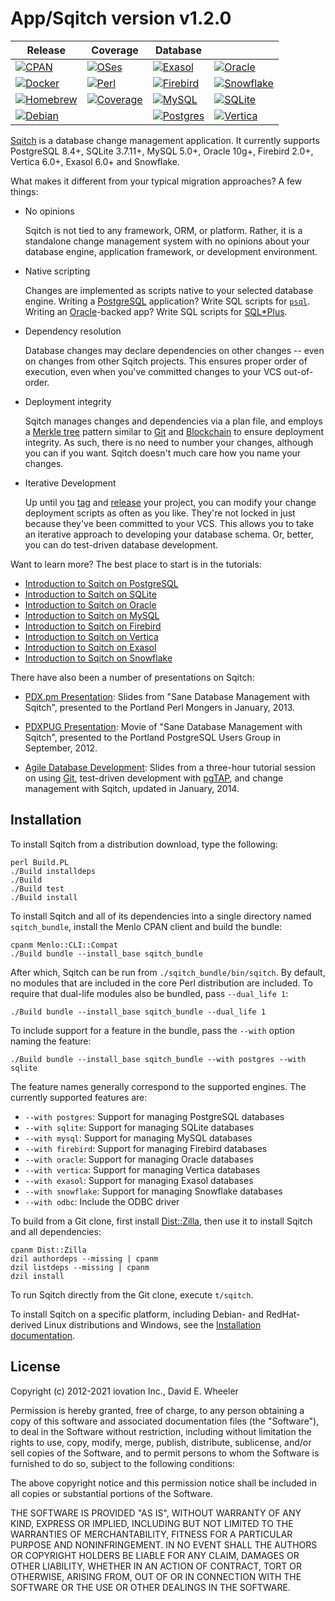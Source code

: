 App/Sqitch version v1.2.0
=========================

| Release           | Coverage          | Database                             ||
|-------------------|-------------------|-------------------|-------------------|
| [![CPAN]][📚]     | [![OSes]][💿]     | [![Exasol]][☀️]    | [![Oracle]][🔮]   |
| [![Docker]][🐳]   | [![Perl]][🧅]     | [![Firebird]][🔥] | [![Snowflake]][❄️] |
| [![Homebrew]][🍺] | [![Coverage]][📈] | [![MySQL]][🐬]    | [![SQLite]][💡]   |
| [![Debian]][🍥]   |                   | [![Postgres]][🐘] | [![Vertica]][🔺]  |

[Sqitch] is a database change management application. It currently supports
PostgreSQL 8.4+, SQLite 3.7.11+, MySQL 5.0+, Oracle 10g+, Firebird 2.0+, Vertica
6.0+, Exasol 6.0+ and Snowflake.

What makes it different from your typical migration approaches? A few things:

*   No opinions

    Sqitch is not tied to any framework, ORM, or platform. Rather, it is a
    standalone change management system with no opinions about your database
    engine, application framework, or development environment.

*   Native scripting

    Changes are implemented as scripts native to your selected database engine.
    Writing a [PostgreSQL] application? Write SQL scripts for [`psql`]. Writing
    an [Oracle]-backed app? Write SQL scripts for [SQL\*Plus].

*   Dependency resolution

    Database changes may declare dependencies on other changes -- even on
    changes from other Sqitch projects. This ensures proper order of
    execution, even when you've committed changes to your VCS out-of-order.

*   Deployment integrity

    Sqitch manages changes and dependencies via a plan file, and employs a
    [Merkle tree] pattern similar to [Git][gitmerkle] and [Blockchain] to ensure
    deployment integrity. As such, there is no need to number your changes,
    although you can if you want. Sqitch doesn't much care how you name your
    changes.

*   Iterative Development

    Up until you [tag] and [release] your project, you can modify your change
    deployment scripts as often as you like. They're not locked in just because
    they've been committed to your VCS. This allows you to take an iterative
    approach to developing your database schema. Or, better, you can do
    test-driven database development.

Want to learn more? The best place to start is in the tutorials:

*   [Introduction to Sqitch on PostgreSQL](lib/sqitchtutorial.pod)
*   [Introduction to Sqitch on SQLite](lib/sqitchtutorial-sqlite.pod)
*   [Introduction to Sqitch on Oracle](lib/sqitchtutorial-oracle.pod)
*   [Introduction to Sqitch on MySQL](lib/sqitchtutorial-mysql.pod)
*   [Introduction to Sqitch on Firebird](lib/sqitchtutorial-firebird.pod)
*   [Introduction to Sqitch on Vertica](lib/sqitchtutorial-vertica.pod)
*   [Introduction to Sqitch on Exasol](lib/sqitchtutorial-exasol.pod)
*   [Introduction to Sqitch on Snowflake](lib/sqitchtutorial-snowflake.pod)

There have also been a number of presentations on Sqitch:

* [PDX.pm Presentation]: Slides from "Sane Database Management with Sqitch",
  presented to the Portland Perl Mongers in January, 2013.

* [PDXPUG Presentation]: Movie of "Sane Database Management with Sqitch",
  presented to the Portland PostgreSQL Users Group in September, 2012.

* [Agile Database Development]: Slides from a three-hour tutorial session on
  using [Git], test-driven development with [pgTAP], and change management with
  Sqitch, updated in January, 2014.

Installation
------------

To install Sqitch from a distribution download, type the following:

    perl Build.PL
    ./Build installdeps
    ./Build
    ./Build test
    ./Build install

To install Sqitch and all of its dependencies into a single directory named
`sqitch_bundle`, install the Menlo CPAN client and build the bundle:

    cpanm Menlo::CLI::Compat
    ./Build bundle --install_base sqitch_bundle

After which, Sqitch can be run from `./sqitch_bundle/bin/sqitch`. By default,
no modules that are included in the core Perl distribution are included. To
require that dual-life modules also be bundled, pass `--dual_life 1`:

    ./Build bundle --install_base sqitch_bundle --dual_life 1

To include support for a feature in the bundle, pass the `--with` option
naming the feature:

    ./Build bundle --install_base sqitch_bundle --with postgres --with sqlite

The feature names generally correspond to the supported engines. The currently
supported features are:

*   `--with postgres`:  Support for managing PostgreSQL databases
*   `--with sqlite`:    Support for managing SQLite databases
*   `--with mysql`:     Support for managing MySQL databases
*   `--with firebird`:  Support for managing Firebird databases
*   `--with oracle`:    Support for managing Oracle databases
*   `--with vertica`:   Support for managing Vertica databases
*   `--with exasol`:    Support for managing Exasol databases
*   `--with snowflake`: Support for managing Snowflake databases
*   `--with odbc`:      Include the ODBC driver

To build from a Git clone, first install [Dist::Zilla], then use it to install
Sqitch and all dependencies:

    cpanm Dist::Zilla
    dzil authordeps --missing | cpanm
    dzil listdeps --missing | cpanm
    dzil install

To run Sqitch directly from the Git clone, execute `t/sqitch`.

To install Sqitch on a specific platform, including Debian- and RedHat-derived
Linux distributions and Windows, see the [Installation documentation].

License
-------

Copyright (c) 2012-2021 iovation Inc., David E. Wheeler

Permission is hereby granted, free of charge, to any person obtaining a copy
of this software and associated documentation files (the "Software"), to deal
in the Software without restriction, including without limitation the rights
to use, copy, modify, merge, publish, distribute, sublicense, and/or sell
copies of the Software, and to permit persons to whom the Software is
furnished to do so, subject to the following conditions:

The above copyright notice and this permission notice shall be included in all
copies or substantial portions of the Software.

THE SOFTWARE IS PROVIDED "AS IS", WITHOUT WARRANTY OF ANY KIND, EXPRESS OR
IMPLIED, INCLUDING BUT NOT LIMITED TO THE WARRANTIES OF MERCHANTABILITY,
FITNESS FOR A PARTICULAR PURPOSE AND NONINFRINGEMENT. IN NO EVENT SHALL THE
AUTHORS OR COPYRIGHT HOLDERS BE LIABLE FOR ANY CLAIM, DAMAGES OR OTHER
LIABILITY, WHETHER IN AN ACTION OF CONTRACT, TORT OR OTHERWISE, ARISING FROM,
OUT OF OR IN CONNECTION WITH THE SOFTWARE OR THE USE OR OTHER DEALINGS IN THE
SOFTWARE.

  [CPAN]:      https://img.shields.io/cpan/v/App-Sqitch?label=%F0%9F%93%9A%20CPAN
  [📚]:        https://metacpan.org/dist/App-Sqitch "Latest version on CPAN"
  [OSes]:      https://github.com/sqitchers/sqitch/actions/workflows/os.yml/badge.svg?branch=develop
  [💿]:        https://github.com/sqitchers/sqitch/actions/workflows/os.yml "Tested on Linux, macOS, and Windows"
  [Exasol]:    https://github.com/sqitchers/sqitch/actions/workflows/exasol.yml/badge.svg?branch=develop
  [☀️]:         https://github.com/sqitchers/sqitch/actions/workflows/exasol.yml "Tested with Exasol 7.0–7.1"
  [Oracle]:    https://github.com/sqitchers/sqitch/actions/workflows/oracle.yml/badge.svg?branch=develop
  [🔮]:        https://github.com/sqitchers/sqitch/actions/workflows/oracle.yml "Tested with Oracle 11, 18, and 21"
  [Docker]:    https://img.shields.io/docker/v/sqitch/sqitch?label=%F0%9F%90%B3%20Docker&sort=semver
  [🐳]:        https://hub.docker.com/r/sqitch/sqitch "Latest version on Docker Hub"
  [Perl]:      https://github.com/sqitchers/sqitch/actions/workflows/perl.yml/badge.svg?branch=develop
  [🧅]:        https://github.com/sqitchers/sqitch/actions/workflows/perl.yml "Tested with Perl 5.12–5.34"
  [Firebird]:  https://github.com/sqitchers/sqitch/actions/workflows/firebird.yml/badge.svg?branch=develop
  [🔥]:        https://github.com/sqitchers/sqitch/actions/workflows/firebird.yml "Tested with Firebird 2.5, 3, and 4"
  [Snowflake]: https://github.com/sqitchers/sqitch/actions/workflows/snowflake.yml/badge.svg?branch=develop
  [❄️]:         https://github.com/sqitchers/sqitch/actions/workflows/snowflake.yml "Tested with Snowflake"
  [Homebrew]:  https://img.shields.io/github/v/tag/sqitchers/homebrew-sqitch?label=%F0%9F%8D%BA%20Homebrew&sort=semver
  [🍺]:        https://github.com/sqitchers/homebrew-sqitch#readme "Latest Homebrew Tap version"
  [Coverage]:  https://img.shields.io/coveralls/github/sqitchers/sqitch/develop?label=%F0%9F%93%88%20Coverage
  [📈]:        https://coveralls.io/r/sqitchers/sqitch "Test Coverage"
  [MySQL]:     https://github.com/sqitchers/sqitch/actions/workflows/mysql.yml/badge.svg?branch=develop
  [🐬]:        https://github.com/sqitchers/sqitch/actions/workflows/mysql.yml "Tested with MySQL 5.5–8 and MariaDB 10.0–10.6"
  [SQLite]:    https://github.com/sqitchers/sqitch/actions/workflows/sqlite.yml/badge.svg?branch=develop
  [💡]:        https://github.com/sqitchers/sqitch/actions/workflows/sqlite.yml "Tested with SQLite 3.7–3.36"
  [Debian]:    https://img.shields.io/debian/v/sqitch?label=%F0%9F%8D%A5%20Debian
  [🍥]:        https://packages.debian.org/stable/sqitch "Latest version on Debian"
  [Postgres]:  https://github.com/sqitchers/sqitch/actions/workflows/pg.yml/badge.svg?branch=develop
  [🐘]:        https://github.com/sqitchers/sqitch/actions/workflows/pg.yml "Tested with PostgreSQL 9.3–14"
  [Vertica]:   https://github.com/sqitchers/sqitch/actions/workflows/vertica.yml/badge.svg?branch=develop
  [🔺]:        https://github.com/sqitchers/sqitch/actions/workflows/vertica.yml "Tested with Vertica 7.1–11.0"

  [Sqitch]: https://sqitch.org/
  [PostgreSQL]: https://postgresql.org/
  [`psql`]: https://www.postgresql.org/docs/current/static/app-psql.html
  [Oracle]: https://www.oracle.com/database/
  [SQL\*Plus]: https://www.orafaq.com/wiki/SQL*Plus
  [Merkle tree]: https://en.wikipedia.org/wiki/Merkle_tree "Wikipedia: “Merkle tree”"
  [gitmerkle]: https://stackoverflow.com/a/18589734/
    "Stack Overflow: “What is the mathematical structure that represents a Git repo”"
  [Blockchain]: https://medium.com/byzantine-studio/blockchain-fundamentals-what-is-a-merkle-tree-d44c529391d7
    "Medium: “Blockchain Fundamentals #1: What is a Merkle Tree?”"
  [tag]: https://sqitch.org/docs/manual/sqitch-tag/
  [release]: https://sqitch.org/docs/manual/sqitch-tag/
  [PDX.pm Presentation]: https://speakerdeck.com/theory/sane-database-change-management-with-sqitch
  [PDXPUG Presentation]: https://vimeo.com/50104469
  [Agile Database Development]: https://speakerdeck.com/theory/agile-database-development-2ed
  [Git]: https://git-scm.org
  [pgTAP]: https://pgtap.org
  [Dist::Zilla]: https://metacpan.org/module/Dist::Zilla
  [Installation documentation]: https://sqitch.org/download/
